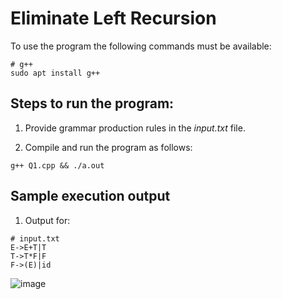# Eliminate Left Recursion

To use the program the following commands must be available:

```
# g++
sudo apt install g++
```

## Steps to run the program:

1. Provide grammar production rules in the _input.txt_ file.

2. Compile and run the program as follows:

```
g++ Q1.cpp && ./a.out
```

## Sample execution output

1. Output for:

```
# input.txt
E->E+T|T
T->T*F|F
F->(E)|id
```
![image](https://user-images.githubusercontent.com/59505795/187396534-99dbf4f5-f559-41fa-8923-3ddf2ee6ce9f.png)

